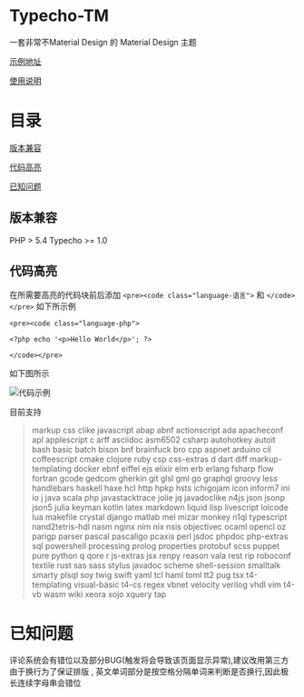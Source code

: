# Typecho-TM
一套非常不Material Design 的 Material Design 主题

[示例地址](http://tm.theme.acg.vc)

[使用说明](https://blog.acg.vc/nichijou/Theme-TM.html)

# 目录
[版本兼容](#版本兼容)

[代码高亮](#代码高亮)

[已知问题](#已知问题)

## 版本兼容

PHP > 5.4  Typecho >= 1.0

## 代码高亮

在所需要高亮的代码块前后添加 `<pre><code class="language-语言">` 和 `</code></pre>`
如下所示例

`<pre><code class="language-php">`

`<?php echo '<p>Hello World</p>'; ?>`

`</code></pre>`

如下图所示

![代码示例](https://blog-acg-vc-static.smartgslb.com/usr/uploads/2019/07/3351239450.png)

目前支持
>markup css clike javascript abap abnf actionscript ada apacheconf apl applescript c arff asciidoc asm6502 csharp autohotkey autoit bash basic batch bison bnf brainfuck bro cpp aspnet arduino cil coffeescript cmake clojure ruby csp css-extras d dart diff markup-templating docker ebnf eiffel ejs elixir elm erb erlang fsharp flow fortran gcode gedcom gherkin git glsl gml go graphql groovy less handlebars haskell haxe hcl http hpkp hsts ichigojam icon inform7 ini io j java scala php javastacktrace jolie jq javadoclike n4js json jsonp json5 julia keyman kotlin latex markdown liquid lisp livescript lolcode lua makefile crystal django matlab mel mizar monkey n1ql typescript nand2tetris-hdl nasm nginx nim nix nsis objectivec ocaml opencl oz parigp parser pascal pascaligo pcaxis perl jsdoc phpdoc php-extras sql powershell processing prolog properties protobuf scss puppet pure python q qore r js-extras jsx renpy reason vala rest rip roboconf textile rust sas sass stylus javadoc scheme shell-session smalltalk smarty plsql soy twig swift yaml tcl haml toml tt2 pug tsx t4-templating visual-basic t4-cs regex vbnet velocity verilog vhdl vim t4-vb wasm wiki xeora xojo xquery tap

# 已知问题
评论系统会有错位以及部分BUG(触发将会导致该页面显示异常),建议改用第三方
由于换行为了保证排版 , 英文单词部分是按空格分隔单词来判断是否换行,因此极长连续字母串会错位
